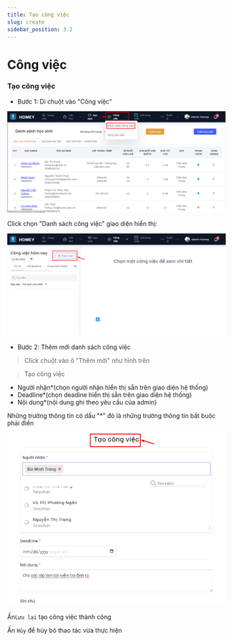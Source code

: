 ```yaml
---
title: Tạo công việc
slug: create
sidebar_position: 3.2
---
```


# Công việc

### Tạo công việc

- Bước 1: Di chuột vào "Công việc"

![alt text](/img/work/a1.png)

Click chọn "Danh sách công việc" giao diện hiển thị:

![alt text](/img/work/a2.png)

- Bước 2: Thêm mới danh sách công việc
> Click chuột vào ô "Thêm mới" như hình trên

> Tạo công việc
  + Người nhận*(chọn người nhận hiển thị sẵn trên giao diện hệ thống)
  + Deadline*(chọn deadine hiển thị sẵn trên giao diện hệ thống)
  + Nội dung*(nội dung ghi theo yêu cầu của admin)

Những trường thông tin có dấu "*" đỏ là những trường thông tin bắt buộc phải điền

![alt text](/img/work/a3.png)

Ấn`Lưu lại` tạo công việc thành công

Ấn `Hủy` để hủy bỏ thao tác vừa thực hiện
